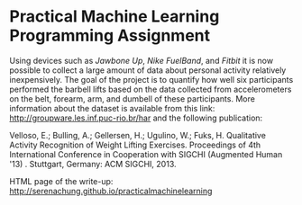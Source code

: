 # Practical Machine Learning Programming Assignment

Using devices such as *Jawbone Up*, *Nike FuelBand*, and *Fitbit* it is now possible to collect a large amount of data about personal activity relatively inexpensively. The goal of the project is to quantify how well six participants performed the barbell lifts based on the data collected from accelerometers on the belt, forearm, arm, and dumbell of these participants. More information about the dataset is available from this link: http://groupware.les.inf.puc-rio.br/har and the following publication:

Velloso, E.; Bulling, A.; Gellersen, H.; Ugulino, W.; Fuks, H. Qualitative Activity Recognition of Weight Lifting Exercises. Proceedings of 4th International Conference in Cooperation with SIGCHI (Augmented Human '13) . Stuttgart, Germany: ACM SIGCHI, 2013.

HTML page of the write-up: http://serenachung.github.io/practicalmachinelearning
